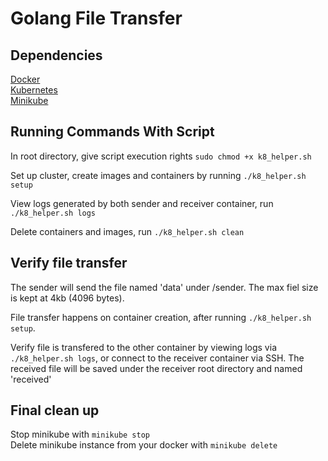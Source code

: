 # Golang File Transfer

## Dependencies
[Docker](https://www.docker.com/products/docker-desktop)<br>
[Kubernetes](https://kubernetes.io/docs/tasks/tools/)<br>
[Minikube](https://minikube.sigs.k8s.io/docs/start/)<br>

## Running Commands With Script
In root directory, give script execution rights `sudo chmod +x k8_helper.sh`

Set up cluster, create images and containers by running `./k8_helper.sh setup`

View logs generated by both sender and receiver container, run `./k8_helper.sh logs`

Delete containers and images, run `./k8_helper.sh clean`

## Verify file transfer
The sender will send the file named 'data' under /sender. The max fiel size is kept at 4kb (4096 bytes).<br>

File transfer happens on container creation, after running `./k8_helper.sh setup`.<br>

Verify file is transfered to the other container by viewing logs via `./k8_helper.sh logs`, or connect to the receiver container via SSH. The received file will be saved under the receiver root directory and named 'received'

## Final clean up
Stop minikube with `minikube stop`<br>
Delete minikube instance from your docker with `minikube delete`